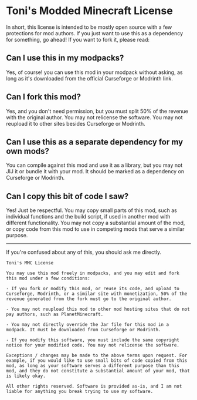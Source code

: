 # Toni's Modded Minecraft License

In short, this license is intended to be mostly open source with a few protections for mod authors. If you just want to use this as a dependency for something, go ahead! If you want to fork it, please read:

## Can I use this in my modpacks?

Yes, of course! you can use this mod in your modpack without asking, as long as it's downloaded from the official Curseforge or Modrinth link.

## Can I fork this mod?

Yes, and you don't need permission, but you must split 50% of the revenue with the original author. You may not relicense the software. You may not reupload it to other sites besides Curseforge or Modrinth.

## Can I use this as a separate dependency for my own mods?

You can compile against this mod and use it as a library, but you may not JIJ it or bundle it with your mod. It should be marked as a dependency on Curseforge or Modrinth.

## Can I copy this bit of code I saw?

Yes! Just be respectful. You may copy small parts of this mod, such as individual functions and the build script, if used in another mod with different functionality. You may not copy a substantial amount of the mod, or copy code from this mod to use in competing mods that serve a similar purpose.

---

If you're confused about any of this, you should ask me directly.

```
Toni's MMC License

You may use this mod freely in modpacks, and you may edit and fork this mod under a few conditions:

- If you fork or modify this mod, or reuse its code, and upload to Curseforge, Modrinth, or a similar site with monetization, 50% of the revenue generated from the fork must go to the original author.

- You may not reupload this mod to other mod hosting sites that do not pay authors, such as PlanetMinecraft.

- You may not directly override the Jar file for this mod in a modpack. It must be downloaded from Curseforge or Modrinth.

- If you modify this software, you must include the same copyright notice for your modified code. You may not relicense the software.

Exceptions / changes may be made to the above terms upon request. For example, if you would like to use small bits of code copied from this mod, as long as your software serves a different purpose than this mod, and they do not constitute a substantial amount of your mod, that is likely okay.

All other rights reserved. Software is provided as-is, and I am not liable for anything you break trying to use my software.
```
